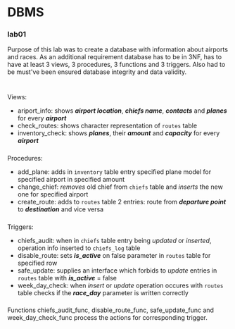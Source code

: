 # DBMS
### lab01

Purpose of this lab was to create a database with information about airports and races. As an additional requirement database has to be
in 3NF, has to have at least 3 views, 3 procedures, 3 functions and 3 triggers. Also had to be must've been ensured database integrity
and data validity.
#
Views:
* ariport_info: shows ___airport location___, ___chiefs name___, ___contacts___ and ___planes___ for every ___airport___
* check_routes: shows character representation of `routes` table
* inventory_check: shows ___planes___, their ___amount___ and ___capacity___ for every ___airport___
###
Procedures:
* add_plane: adds in `inventory` table entry specified plane model for specified airport in specified amount
* change_chief: _removes_ old chief from `chiefs` table and _inserts_ the new one for specified airport
* create_route: adds to `routes` table 2 entries: route from ___departure point___ to ___destination___ and vice versa
###
Triggers:
* chiefs_audit: when in `chiefs` table entry being _updated_ or _inserted_, operation info inserted to `chiefs_log` table
* disable_route: sets ___is_active___ on false parameter in `routes` table for specified row
* safe_update: supplies an interface which forbids to _update_ entries in `routes` table with ___is_active___ = false
* week_day_check: when _insert_ or _update_ operation occures with `routes` table checks if the ___race_day___ parameter is written correctly
###
Functions chiefs_audit_func, disable_route_func, safe_update_func and week_day_check_func process the actions for corresponding trigger.